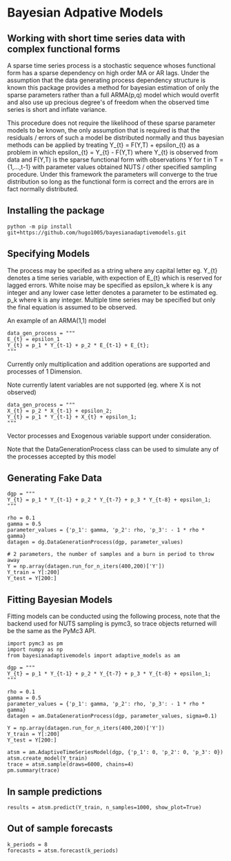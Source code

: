 # Bayesian Adpative Models

## Working with short time series data with complex functional forms
A sparse time series process is a stochastic sequence whoses functional form has a sparse dependency on high order MA or AR lags. 
Under the assumption that the data generating process dependency structure is known this package provides a method for bayesian estimation
of only the sparse parameters rather than a full ARMA(p,q) model which would overfit and also use up precious 
degree's of freedom when the observed time series is short and inflate variance. 

This procedure does not require the likelihood of these sparse parameter models to be known, the only assumption that is required is that 
the residuals / errors of such a model be distributed normally and thus bayesian methods can be applied by treating Y_{t} = F(Y,T) + epsilon_{t}
as a problem in which epsilon_{t} = Y_{t}  - F(Y,T) where Y_{t} is observed from data and F(Y,T) is the sparse functional form with observations Y for t in T = {1,...,t-1} with parameter values obtained NUTS / other specified sampling procedure. Under this framework the parameters will converge to the true distribution so long as the functional form is correct and the errors are in fact normally distributed.

## Installing the package
```
python -m pip install git+https://github.com/hugo1005/bayesianadaptivemodels.git
```

## Specifying Models
The process may be specifed as a string where any capital letter eg. Y_{t} denotes a time series variable, with expection of E_{t} which is reserved for lagged errors.
White noise may be specified as epsilon_k where k is any integer and any lower case letter denotes a parameter to be estimated eg. p_k where k is any integer. Multiple time series may be specified but only the final equation is assumed to be observed. 

An example of an ARMA(1,1) model

```
data_gen_process = """
E_{t} = epsilon_1 
Y_{t} = p_1 * Y_{t-1} + p_2 * E_{t-1} + E_{t};
"""
```

Currently only multiplication and addition operations are supported and processes of 1 Dimension.

Note currently latent variables are not supported (eg. where X is not observed)

```
data_gen_process = """
X_{t} = p_2 * X_{t-1} + epsilon_2;       
Y_{t} = p_1 * Y_{t-1} + X_{t} + epsilon_1;
"""
```

Vector processes and Exogenous variable support under consideration.

Note that the DataGenerationProcess class can be used to simulate any of the processes accepted by this model

## Generating Fake Data
```
dgp = """
Y_{t} = p_1 * Y_{t-1} + p_2 * Y_{t-7} + p_3 * Y_{t-8} + epsilon_1;
"""

rho = 0.1
gamma = 0.5
parameter_values = {'p_1': gamma, 'p_2': rho, 'p_3': - 1 * rho * gamma}
datagen = dg.DataGenerationProcess(dgp, parameter_values)

# 2 parameters, the number of samples and a burn in period to throw away
Y = np.array(datagen.run_for_n_iters(400,200)['Y'])
Y_train = Y[:200]
Y_test = Y[200:]
```

## Fitting Bayesian Models
Fitting models can be conducted using the following process, note that the backend used for NUTS sampling is pymc3,
so trace objects returned will be the same as the PyMc3 API.

```
import pymc3 as pm
import numpy as np
from bayesianadaptivemodels import adaptive_models as am

dgp = """
Y_{t} = p_1 * Y_{t-1} + p_2 * Y_{t-7} + p_3 * Y_{t-8} + epsilon_1;
"""

rho = 0.1
gamma = 0.5
parameter_values = {'p_1': gamma, 'p_2': rho, 'p_3': - 1 * rho * gamma}
datagen = am.DataGenerationProcess(dgp, parameter_values, sigma=0.1)

Y = np.array(datagen.run_for_n_iters(400,200)['Y'])
Y_train = Y[:200]
Y_test = Y[200:]

atsm = am.AdaptiveTimeSeriesModel(dgp, {'p_1': 0, 'p_2': 0, 'p_3': 0})
atsm.create_model(Y_train)
trace = atsm.sample(draws=6000, chains=4)
pm.summary(trace)
```

## In sample predictions
```
results = atsm.predict(Y_train, n_samples=1000, show_plot=True)
```

## Out of sample forecasts
```
k_periods = 8
forecasts = atsm.forecast(k_periods)
```
